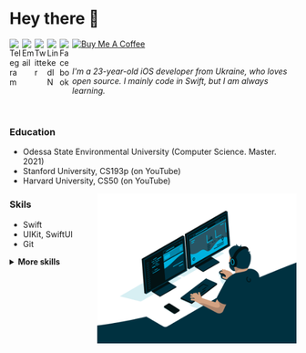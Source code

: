 # Hey there 👋

<a href="https://t.me/obrienser/">
  <img align="left" alt="Telegram" width="22px" src="https://user-images.githubusercontent.com/50111192/124474147-d99b2600-dda8-11eb-80db-bc3bdd3efef4.png" />
</a>
<a href="mailto:obrienser@gmail.com">
  <img align="left" alt="Email" width="22px" src="https://user-images.githubusercontent.com/50111192/124474775-9ab9a000-dda9-11eb-873c-b61af90459d4.png" />
</a>
<a href="https://twitter.com/ser_maslennikov/">
  <img align="left" alt="Twitter" width="22px" src="https://raw.githubusercontent.com/peterthehan/peterthehan/master/assets/twitter.svg" />
</a>
<a href="https://linkedin.com/in/obrienser/">
  <img align="left" alt="LinkedIN" width="22px" src="https://raw.githubusercontent.com/peterthehan/peterthehan/master/assets/linkedin.svg" />
</a>
<a href="https://facebook.com/obrienser/">
  <img align="left" alt="Facebook" width="22px" src="https://user-images.githubusercontent.com/50111192/124475263-2df2d580-ddaa-11eb-8c77-fe58223f5360.png" />
</a>
<a href="https://www.buymeacoffee.com/obrienser">
  <img src="https://cdn.buymeacoffee.com/buttons/v2/default-yellow.png" alt="Buy Me A Coffee" width="80">
</a>
<br><br>

*I'm a 23-year-old iOS developer from Ukraine, who loves open source. I mainly code in Swift, but I am always learning.*

<br>

### Education
- Odessa State Environmental University (Computer Science. Master. 2021)
- Stanford University, CS193p (on YouTube)
- Harvard University, CS50 (on YouTube)

<img align="right" src="/image03.gif" width="350" />

### Skils
- Swift
- UIKit, SwiftUI
- Git

<details>
  <summary><b>More skills</b></summary>
  <ul>
    <li>Python</li>
    <li>Html, Css, JS</li>
    <li>PhP</li>
  </ul>
</details>
